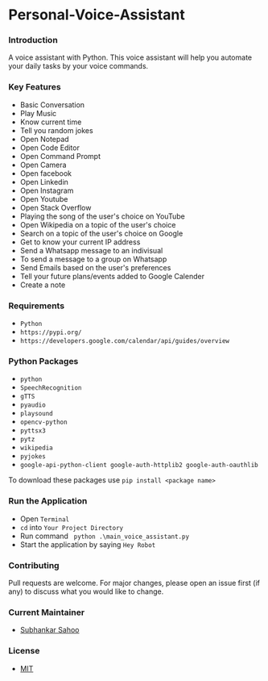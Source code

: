 # Personal-Voice-Assistant

### Introduction
A voice assistant with Python. This voice assistant will help you automate your daily tasks by your voice commands.


### Key Features
- Basic Conversation
- Play Music
- Know current time
- Tell you random jokes
- Open Notepad
- Open Code Editor
- Open Command Prompt
- Open Camera
- Open facebook
- Open Linkedin
- Open Instagram
- Open Youtube
- Open Stack Overflow
- Playing the song of the user's choice on YouTube
- Open Wikipedia on a topic of the user's choice
- Search on a topic of the user's choice on Google
- Get to know your current IP address
- Send a Whatsapp message to an indivisual
- To send a message to a group on Whatsapp
- Send Emails based on the user's preferences
- Tell your future plans/events added to Google Calender
- Create a note 

### Requirements
- `Python`
- `https://pypi.org/`
- `https://developers.google.com/calendar/api/guides/overview`


### Python Packages
- `python`
- `SpeechRecognition`
- `gTTS`
- `pyaudio`
- `playsound`
- `opencv-python`
- `pyttsx3`
- `pytz`
- `wikipedia`
- `pyjokes`
- `google-api-python-client google-auth-httplib2 google-auth-oauthlib`

To download these packages use `pip install <package name>`


### Run the Application
- Open `Terminal`
- `cd` into `Your Project Directory`
- Run command ` python .\main_voice_assistant.py`
- Start the application by saying `Hey Robot`


### Contributing

Pull requests are welcome. For major changes, please open an issue first (if any)
to discuss what you would like to change.


### Current Maintainer
- [Subhankar Sahoo](https://github.com/sahoo-subha)

### License

- [MIT](https://github.com/sahoo-subha/Personal-Voice-Assistant/blob/main/LICENSE)

